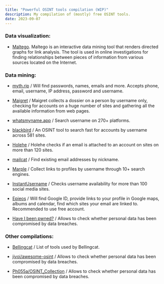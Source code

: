 ```yaml
---
title: "Powerful OSINT tools compilation (WIP)"
description: My compilation of (mostly) free OSINT tools.
date: 2023-09-07
---
```


### Data visualization:

- [Maltego](https://www.maltego.com/). Maltego is an interactive data mining tool that renders directed graphs for link analysis. The tool is used in online investigations for finding relationships between pieces of information from various sources located on the Internet.

### Data mining:

- [myth.rip](https://myth.rip/) / Will find passwords, names, emails and more. Accepts phone, email, username, IP address, password and username.

- [Maigret](https://github.com/soxoj/maigret) / Maigret collects a dossier on a person by username only, checking for accounts on a huge number of sites and gathering all the available information from web pages.

- [whatsmyname.app](https://whatsmyname.app/) / Search username on 270+ platforms.

- [blackbird](https://github.com/p1ngul1n0/blackbird) / An OSINT tool to search fast for accounts by username across 581 sites.

- [Holehe](https://github.com/megadose/holehe) / Holehe checks if an email is attached to an account on sites on more than 120 sites.

- [mailcat](https://github.com/sharsil/mailcat) / Find existing email addresses by nickname.

- [Marple](https://github.com/soxoj/marple) / Collect links to profiles by username through 10+ search engines.

- [InstantUsername](https://instantusername.com/) / Checks username availability for more than 100 social media sites.

- [Epieos](https://epieos.com/) / Will find Google ID, provide links to your profile in Google maps, albums and calendar, find which sites your email are linked to. Recommended to use free account.

- [Have I been pwned?](https://haveibeenpwned.com/) / Allows to check whether personal data has been compromised by data breaches.

### Other compilations:

- [Bellingcat](https://docs.google.com/spreadsheets/d/18rtqh8EG2q1xBo2cLNyhIDuK9jrPGwYr9DI2UncoqJQ) / List of tools used by Bellingcat.

- [jivoi/awesome-osint](https://github.com/jivoi/awesome-osint) / Allows to check whether personal data has been compromised by data breaches.

- [Ph055a/OSINT_Collection](https://github.com/Ph055a/OSINT_Collection) / Allows to check whether personal data has been compromised by data breaches.